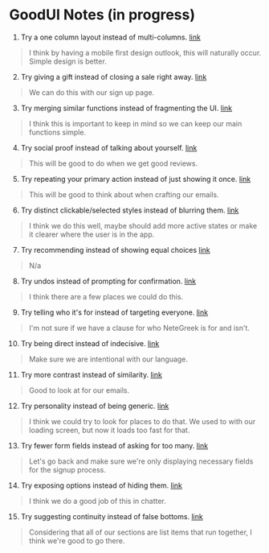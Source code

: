 # GoodUI Notes (in progress)
1. Try a one column layout instead of multi-columns.
[link](https://www.goodui.org/#1)
> I think by having a mobile first design outlook, this will naturally occur. Simple design is better.

2. Try giving a gift instead of closing a sale right away.
[link](https://www.goodui.org/#2)
> We can do this with our sign up page.

3. Try merging similar functions instead of fragmenting the UI.
[link](https://www.goodui.org/#3)
> I think this is important to keep in mind so we can keep our main functions simple.

4. Try social proof instead of talking about yourself.
[link](https://www.goodui.org/#4)
> This will be good to do when we get good reviews.

5. Try repeating your primary action instead of just showing it once.
[link](https://www.goodui.org/#5)
> This will be good to think about when crafting our emails.

6. Try distinct clickable/selected styles instead of blurring them.
[link](https://www.goodui.org/#6)
> I think we do this well, maybe should add more active states or make it clearer where the user is in the app.

7. Try recommending instead of showing equal choices
[link](https://www.goodui.org/#7)
> N/a

8. Try undos instead of prompting for confirmation.
[link](https://www.goodui.org/#8)
> I think there are a few places we could do this.

9. Try telling who it's for instead of targeting everyone.
[link](https://www.goodui.org/#9)
> I'm not sure if we have a clause for who NeteGreek is for and isn't.

10. Try being direct instead of indecisive.
[link](https://www.goodui.org/#10)
> Make sure we are intentional with our language.

11. Try more contrast instead of similarity.
[link](https://www.goodui.org/#11)
> Good to look at for our emails.

12. Try personality instead of being generic.
[link](https://www.goodui.org/#12)
> I think we could try to look for places to do that. We used to with our loading screen, but now it loads too fast 
for that.

13. Try fewer form fields instead of asking for too many.
[link](https://www.goodui.org/#13)
> Let's go back and make sure we're only displaying necessary fields for the signup process.

14. Try exposing options instead of hiding them.
[link](https://www.goodui.org/#14)
> I think we do a good job of this in chatter.

15. Try suggesting continuity instead of false bottoms.
[link](https://www.goodui.org/#15)
> Considering that all of our sections are list items that run together, I think we're good to go there.